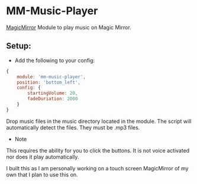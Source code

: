 MM-Music-Player
===
[MagicMirror](https://github.com/MichMich/MagicMirror/tree/v2-beta) Module to play music on Magic Mirror.

Setup:
---
* Add the following to your config:
````javascript
{
	module: 'mm-music-player',
	position: 'bottom_left',
	config: {
		startingVolume: 20,
		fadeDuriation: 2000
	}
}
````

Drop music files in the music directory located in the module. The script will automatically detect the files. They must be .mp3 files.

* Note

This requires the ability for you to click the buttons. It is not voice activated nor does it play automatically.

I built this as I am personally working on a touch screen MagicMirror of my own that I plan to use this on.
